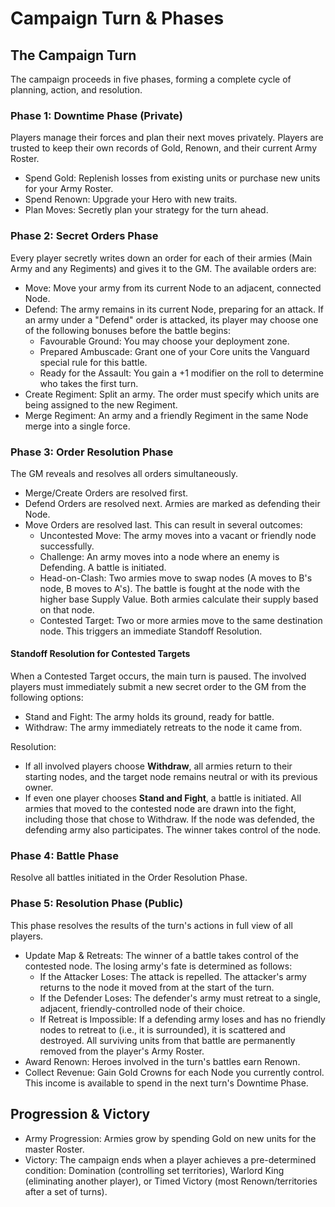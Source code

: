 # Campaign Turn & Phases

## The Campaign Turn

The campaign proceeds in five phases, forming a complete cycle of planning, action, and resolution.

### Phase 1: Downtime Phase (Private)

Players manage their forces and plan their next moves privately. Players are trusted to keep their own records of Gold, Renown, and their current Army Roster.

* Spend Gold: Replenish losses from existing units or purchase new units for your Army Roster.
* Spend Renown: Upgrade your Hero with new traits.
* Plan Moves: Secretly plan your strategy for the turn ahead.

### Phase 2: Secret Orders Phase

Every player secretly writes down an order for each of their armies (Main Army and any Regiments) and gives it to the GM. The available orders are:

* Move: Move your army from its current Node to an adjacent, connected Node.
* Defend: The army remains in its current Node, preparing for an attack. If an army under a "Defend" order is attacked, its player may choose one of the following bonuses before the battle begins:
  * Favourable Ground: You may choose your deployment zone.
  * Prepared Ambuscade: Grant one of your Core units the Vanguard special rule for this battle.
  * Ready for the Assault: You gain a +1 modifier on the roll to determine who takes the first turn.
* Create Regiment: Split an army. The order must specify which units are being assigned to the new Regiment.
* Merge Regiment: An army and a friendly Regiment in the same Node merge into a single force.

### Phase 3: Order Resolution Phase

The GM reveals and resolves all orders simultaneously.

* Merge/Create Orders are resolved first.
* Defend Orders are resolved next. Armies are marked as defending their Node.
* Move Orders are resolved last. This can result in several outcomes:
  * Uncontested Move: The army moves into a vacant or friendly node successfully.
  * Challenge: An army moves into a node where an enemy is Defending. A battle is initiated.
  * Head-on-Clash: Two armies move to swap nodes (A moves to B's node, B moves to A's). The battle is fought at the node with the higher base Supply Value. Both armies calculate their supply based on that node.
  * Contested Target: Two or more armies move to the same destination node. This triggers an immediate Standoff Resolution.

#### Standoff Resolution for Contested Targets

When a Contested Target occurs, the main turn is paused. The involved players must immediately submit a new secret order to the GM from the following options:

* Stand and Fight: The army holds its ground, ready for battle.
* Withdraw: The army immediately retreats to the node it came from.

Resolution:

* If all involved players choose **Withdraw**, all armies return to their starting nodes, and the target node remains neutral or with its previous owner.
* If even one player chooses **Stand and Fight**, a battle is initiated. All armies that moved to the contested node are drawn into the fight, including those that chose to Withdraw. If the node was defended, the defending army also participates. The winner takes control of the node.

### Phase 4: Battle Phase

Resolve all battles initiated in the Order Resolution Phase.

### Phase 5: Resolution Phase (Public)

This phase resolves the results of the turn's actions in full view of all players.

* Update Map & Retreats: The winner of a battle takes control of the contested node. The losing army's fate is determined as follows:
  * If the Attacker Loses: The attack is repelled. The attacker's army returns to the node it moved from at the start of the turn.
  * If the Defender Loses: The defender's army must retreat to a single, adjacent, friendly-controlled node of their choice.
  * If Retreat is Impossible: If a defending army loses and has no friendly nodes to retreat to (i.e., it is surrounded), it is scattered and destroyed. All surviving units from that battle are permanently removed from the player's Army Roster.
* Award Renown: Heroes involved in the turn's battles earn Renown.
* Collect Revenue: Gain Gold Crowns for each Node you currently control. This income is available to spend in the next turn's Downtime Phase.

## Progression & Victory

* Army Progression: Armies grow by spending Gold on new units for the master Roster.
* Victory: The campaign ends when a player achieves a pre-determined condition: Domination (controlling set territories), Warlord King (eliminating another player), or Timed Victory (most Renown/territories after a set of turns).
